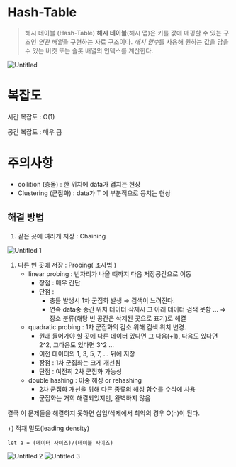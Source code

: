 # Hash-Table

> 해시 테이블 (Hash-Table)
> **해시 테이블**(해시 맵)은 키를 값에 매핑할 수 있는 구조인 *연관 배열*을 구현하는 자료 구조이다.
> *해시 함수*를 사용해 원하는 값을 담을 수 있는 버킷 또는 슬롯 배열의 인덱스를 계산한다.

![Untitled](https://github.com/trekhleb/javascript-algorithms/assets/67491015/ea55cbb2-e9c8-412d-b6cd-372524f2b495)

# 복잡도

시간 복잡도 : O(1)

공간 복잡도 : 매우 큼

# 주의사항

- collition (충돌) : 한 위치에 data가 겹치는 현상
- Clustering (군집화) : data가 T 에 부분적으로 뭉치는 현상

## 해결 방법

1. 같은 곳에 여러개 저장 : Chaining

![Untitled 1](https://github.com/trekhleb/javascript-algorithms/assets/67491015/6998181c-638f-4a61-9587-7f1fe0b11d16)

1. 다른 빈 곳에 저장 : Probing( 조사법 )
   - linear probing : 빈자리가 나올 떄까지 다음 저장공간으로 이동
     - 장점 : 매우 간단
     - 단점 :
       - 충돌 발생시 1차 군집화 발생 ⇒ 검색이 느려진다.
       - 연속 data중 중간 위치 데이터 삭제시 그 아래 데이터 검색 못함 … ⇒ 장소 분류(해당 빈 공간은 삭제된 곳으로 표기)로 해결
   - quadratic probing : 1차 군집화의 감소 위해 검색 위치 변경.
     - 원래 들어가야 할 곳에 다른 데이터 있다면 그 다음(+1), 다음도 있다면 2^2, 그다음도 있다면 3^2 …
     - 이전 데이터의 1, 3, 5, 7, … 뒤에 저장
     - 장점 : 1차 군집화는 크게 개선됨
     - 단점 : 여전히 2차 군집화 가능성
   - double hashing : 이중 해싱 or rehashing
     - 2차 군집화 개선을 위해 다른 종류의 해싱 함수를 수식에 사용
     - 군집화는 거희 해결되었지만, 완벽하지 않음

결국 이 문제들을 해결하지 못하면 삽입/삭제에서 최악의 경우 O(n)이 된다.

+) 적재 밀도(leading density)

`let a = (데이터 사이즈)/(테이블 사이즈)`

![Untitled 2](https://github.com/trekhleb/javascript-algorithms/assets/67491015/5b72de0e-10a8-4dcf-8352-537541fafec4)
![Untitled 3](https://github.com/trekhleb/javascript-algorithms/assets/67491015/fcec20bf-c6c3-4a19-9939-17b395d503d2)
